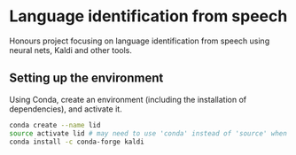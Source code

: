 # Language identification from speech
Honours project focusing on language identification from speech using neural nets, Kaldi and other tools.

## Setting up the environment
Using Conda, create an environment (including the installation of dependencies), and activate it.

```bash
conda create --name lid
source activate lid # may need to use 'conda' instead of 'source' when not on Dice
conda install -c conda-forge kaldi 
```
